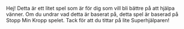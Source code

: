 Hej! Detta är ett litet spel som är för dig som vill bli bättre på att hjälpa vänner.
Om du undrar vad detta är baserat på, detta spel är baserad på Stopp Min Kropp spelet.
Tack för att du tittar på lite Superhjälparen!
